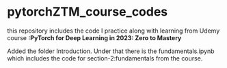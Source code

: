 # pytorchZTM_course_codes
this repository includes the code I practice along with learning from Udemy course **:PyTorch for Deep Learning in 2023: Zero to Mastery**

Added the folder Introduction. Under that there is the fundamentals.ipynb which includes the code for section-2:fundamentals from the course.

